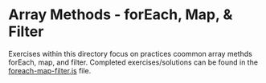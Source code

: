 # Array Methods - forEach, Map, & Filter

Exercises within this directory focus on practices coommon array methds forEach, map, and filter. Completed exercises/solutions can be found in the [foreach-map-filter.js](foreach-map-filter.js) file. 